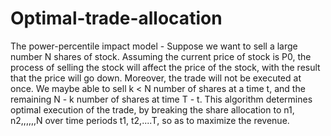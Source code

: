 # Optimal-trade-allocation
The power-percentile impact model - Suppose we want to sell a large number N shares of stock. Assuming the current price of stock is P0, the process of selling the stock will affect the price of the stock, with the result that the price will go down. Moreover, the trade will not be executed at once. We maybe able to sell k &lt; N number of shares at a time t, and the remaining N - k number of shares at time T - t. This algorithm determines optimal execution of the trade, by breaking the share allocation to n1, n2,,,,,,N over time periods t1, t2,....T, so as to maximize the revenue.
